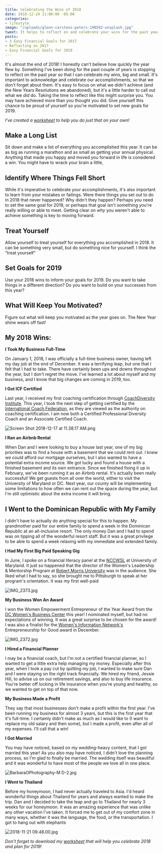 ```yaml
---
title: Celebrating the Wins of 2018
date: 2018-12-24 11:00:00 -05:00
categories:
- lifestyle
image: "/uploads/glenn-carstens-peters-190592-unsplash.jpg"
tweet: It helps to reflect on and celebrate your wins for the past year.
posts:
- 3 Easy Financial Goals for 2017
- Reflecting on 2017
- Easy Financial Goals for 2018
---
```


It's almost the end of 2018! I honestly can't believe how quickly the year flew by. Something I've been doing for the past couple of years is stopping to reflect on the past year so that I can celebrate my wins, big and small. It's important to acknowledge and celebrate our accomplishments, so that we don't forget about them. It's easy to focus on what we didn't achieve (and the New Years Resolutions we abandoned), but it's a little harder to call out what we *did* do. Taking the time to reflect like this might surprise you. You may have achieved more than you thought you did. Give yourself this chance to be proud of yourself so you're motivated to set new goals for 2019.

*I've created a [worksheet](https://www.dropbox.com/sh/4vud8qitquk70b9/AAACZHCByXFks_3DWvsDeWb_a?dl=0) to help you do just that on your own!*

## Make a Long List

Sit down and make a list of everything you accomplished this year. It can be as big as running a marathon and as small as getting your annual physical. Anything that made you happy and moved you forward in life is considered a win. You might have to wrack your brain a little,

## Identify Where Things Fell Short

While it's imperative to celebrate your accomplishments, it's also important to learn from your mistakes or failings. Were there things you set out to do in 2018 that never happened? Why didn't they happen? Perhaps you need to set the same goal for 2018, or perhaps that goal isn't something you're really willing or able to meet. Getting clear on *why* you weren't able to achieve something is key to moving forward.

## Treat Yourself

Allow yourself to treat yourself for everything you accomplished in 2018. It can be something very small, but do something nice for yourself. I think the "treat yourself"

## Set Goals for 2019

Use your 2018 wins to inform your goals for 2019. Do you want to take things in a different direction? Do you want to build on your successes from this year?

## What Will Keep You Motivated?

Figure out what will keep you motivated as the year goes on. The New Year shine wears off fast!

## My 2018 Wins:

**I Took My Business Full-Time**

On January 1, 2018, I was officially a full-time business owner, having left my day job at the end of December. It was a terrifying leap, but one that I felt that I had to take. There have certainly been ups and downs throughout the year, but I don't regret the move. I've learned a lot about myself and my business, and I know that big changes are coming in 2019, too.

**I Got ICF Certified**

Last year, I received my first coaching certification through [CoachDiversity Institute](https://coachdiversity.com/). This year, I took the next step of getting certified by the [International Coach Federation](https://coachfederation.org/), as they are viewed as the authority on coaching certification. I am now both a Certified Professional Diversity Coach and an Associate Certified Coach.

![Screen Shot 2018-12-17 at 11.38.17 AM.png](/uploads/Screen%20Shot%202018-12-17%20at%2011.38.17%20AM.png)

**I Ran an Airbnb Rental**

When Dan and I were looking to buy a house last year, one of my big priorities was to find a house with a basement that we could rent out. I knew we could afford our mortgage ourselves, but I also wanted to have a potential extra income source. We got lucky and found a house with a finished basement and its own entrance. Since we finished fixing it up in February, we've been running it as an Airbnb rental. It's actually been really successful! We get guests from all over the world, either to visit the University of Maryland or DC. Next year, our county will be implementing some limitations to how often we can rent out the space during the year, but I'm still optimistic about the extra income it will bring.

## I Went to the Dominican Republic with My Family

I didn't have to actually do anything special for this to happen. My grandmother paid for our entire family to spend a week in the Dominican Republic at an all-inclusive resort. The only money Dan and I had to spend was on tipping all of the wonderful resort staff. But it was a great privilege to be able to spend a week relaxing with my immediate and extended family.

**I Had My First Big Paid Speaking Gig**

In June, I spoke on a financial literacy panel at the [NCCWSL](https://www.nccwsl.org/) at University of Maryland. It just so happened that the director of the Women's Leadership & Mentorship Program at [Robert Morris University](https://www.rmu.edu/) was in the audience. She liked what I had to say, so she brought me to Pittsburgh to speak at her program's orientation. It was my first well-paid

![IMG_2373.jpg](/uploads/IMG_2373.jpg)

**My Business Won An Award**

I won the Women Empowerment Entrepreneur of the Year Award from the [DC Women's Business Center](http://dcwbc.org/) this year! I nominated myself, but had no expectations of winning. It was a great surprise to be chosen for the award! I was also a finalist for the [Women's Information Network's](https://winonline.org/) Entrepreneurship for Good award in December.

![IMG_2372.jpg](/uploads/IMG_2372.jpg)

**I Hired a Financial Planner**

I may be a financial coach, but I'm not a certified financial planner, so I wanted to get a little extra help managing my money. Especially after this year, when I took a pay cut by quitting my job, I wanted to make sure Dan and I were staying on the right track financially. We hired my friend, Jessie Hill, to advise us on our retirement savings, and also to buy life insurance. You're better off locking in life insurance when you're young and healthy, so we wanted to get on top of that now.

**My Business Made a Profit**

They say that most businesses don't make a profit within the first year. I've been running my business for almost 3 years, but this is the first year that it's full-time. I certainly didn't make as much as I would like to (I want to replace my old salary and then some), but I made a profit, even after all of my expenses. I'll call that a win!

**I Got Married**

You may have noticed, based on my wedding-heavy content, that I got married this year! As you also may have noticed, I didn't love the planning process, so I'm glad to finally be married. The wedding itself was beautiful and it was wonderful to have most of the people we love all in one place.

![BarbaraOPhotography-M D-2.jpg](/uploads/BarbaraOPhotography-M%20D-2.jpg)

**I Went to Thailand**

Before my honeymoon, I had never actually traveled to Asia. I'd heard wonderful things about Thailand for years and always wanted to make the trip. Dan and I decided to take the leap and go to Thailand for nearly 3 weeks for our honeymoon. It was an amazing experience that was unlike any other vacation I've taken. It forced me to get out of my comfort zone in many ways, whether it was the language, the food, or the transportation. I got to hang out with elephants

![2018-11-21 09.48.00.jpg](/uploads/2018-11-21%2009.48.00.jpg)

*Don't forget to download my [worksheet](https://www.dropbox.com/sh/4vud8qitquk70b9/AAACZHCByXFks_3DWvsDeWb_a?dl=0) that will help you celebrate 2018 and plan for 2019!*